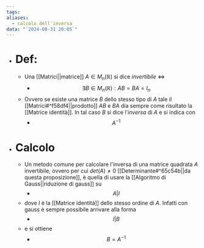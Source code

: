 ```yaml
---
tags: 
aliases:
  - calcolo dell'inversa
data: "`2024-08-31 20:05`"
---
```

- # Def:
	- Una [[Matrici||matrice]] $A\in M_{n}(\mathbb{R})$ si dice _invertibile_ $\iff$
		- $$\exists B\in M_{n}(\mathbb{R}):AB=BA=I_{n}$$
	- Ovvero se esiste una matrice $B$ dello stesso tipo di $A$ tale il [[Matrici#^f58df4||prodotto]] $AB$ e $BA$ dia sempre come risultato la [[Matrice identità]]. In tal caso $B$ si dice l'_inversa_ di $A$ e si indica con 
		- $$A^{-1}$$
- # Calcolo
	- Un metodo comune per calcolare l'inversa di una matrice quadrata $A$ invertibile, ovvero per cui $det(A)\ne 0$ [[Determinante#^65c54b||da questa proposizione]], è quella di usare la [[Algoritmo di Gauss||riduzione di gauss]] su 
		- $$A|I$$
	- dove $I$ è la [[Matrice identità]] dello stesso ordine di $A$. Infatti con gauss è sempre possibile arrivare alla forma 
		- $$I|B$$
	- e si ottiene 
		- $$B=A^{-1}$$